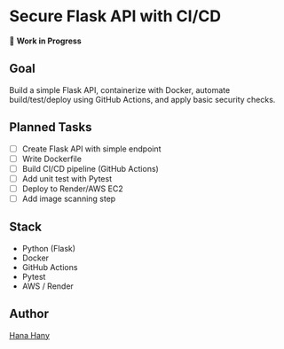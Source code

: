 # Secure Flask API with CI/CD

🚧 **Work in Progress**

## Goal
Build a simple Flask API, containerize with Docker, automate build/test/deploy using GitHub Actions, and apply basic security checks.

## Planned Tasks
- [ ] Create Flask API with simple endpoint
- [ ] Write Dockerfile
- [ ] Build CI/CD pipeline (GitHub Actions)
- [ ] Add unit test with Pytest
- [ ] Deploy to Render/AWS EC2
- [ ] Add image scanning step

## Stack
- Python (Flask)
- Docker
- GitHub Actions
- Pytest
- AWS / Render

## Author
[Hana Hany](https://www.linkedin.com/in/hanahany)

